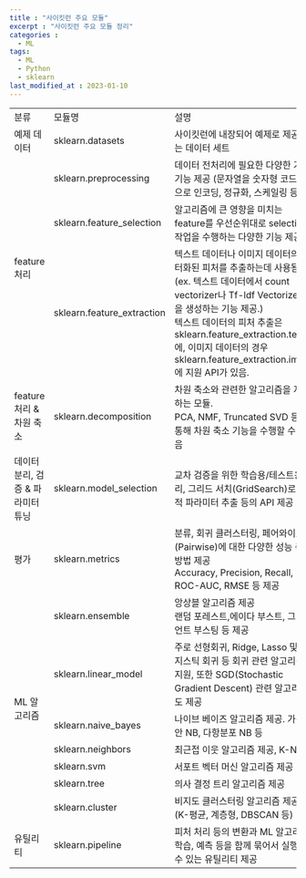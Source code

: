 ```yaml
---
title : "사이킷런 주요 모듈"
excerpt : "사이킷런 주요 모듈 정리"
categories :
  - ML
tags:
  - ML
  - Python
  - sklearn
last_modified_at : 2023-01-10
---
```


<table style="border: 2px;">
  <tr>
    <td> 분류 </td>
    <td> 모듈명 </td>
    <td> 설명 </td>
  </tr><tr>
    <td width="130"> 예제 데이터 </td>
    <td> sklearn.datasets </td>
    <td> 사이킷런에 내장되어 예제로 제공하는 데이터 세트</td>
  </tr><tr>
    <td rowspan="4"> feature 처리 </td>
  </tr><tr>
    <td>sklearn.preprocessing</td>
    <td>데이터 전처리에 필요한 다양한 가공 기능 제공 (문자열을 숫자형 코드 값으로 인코딩, 정규화, 스케일링 등)</td>
  </tr><tr>
    <td> sklearn.feature_selection </td>
    <td> 알고리즘에 큰 영향을 미치는 feature를 우선순위대로 selection 작업을 수행하는 다양한 기능 제공 </td>
  </tr><tr>
    <td>sklearn.feature_extraction</td>
    <td>텍스트 데이터나 이미지 데이터의 벡터화된 피처를 추출하는데 사용됨. (ex. 텍스트 데이터에서 count vectorizer나 Tf-ldf Vectorizer 등을 생성하는 기능 제공.)<br> 텍스트 데이터의 피처 추출은 sklearn.feature_extraction.text에, 이미지 데이터의 경우 sklearn.feature_extraction.image에 지원 API가 있음.</td>
   </tr><tr>
    <td>feature 처리 & 차원 축소</td>
    <td>sklearn.decomposition </td>
    <td>차원 축소와 관련한 알고리즘을 지원하는 모듈.<br> PCA, NMF, Truncated SVD 등을 통해 차원 축소 기능을 수행할 수 있음 </td>
   </tr><tr>
    <td>데이터 분리, 검증 & 파라미터 튜닝</td>
    <td>sklearn.model_selection</td>
    <td>교차 검증을 위한 학습용/테스트용 분리, 그리드 서치(GridSearch)로 최적 파라미터 추출 등의 API 제공 </td>
   </tr><tr>
    <td>평가</td>
    <td>sklearn.metrics</td>
    <td>분류, 회귀 클러스터링, 페어와이즈(Pairwise)에 대한 다양한 성능 측정 방법 제공<br>Accuracy, Precision, Recall, ROC-AUC, RMSE 등 제공 </td>
   </tr><tr>
     <td rowspan="8">ML 알고리즘</td>
   </tr><tr>
    <td>sklearn.ensemble</td>
    <td>앙상블 알고리즘 제공 <br>랜덤 포레스트,에이다 부스트, 그래디언트 부스팅 등 제공</td>
   </tr><tr>
    <td>sklearn.linear_model</td>
    <td>주로 선형회귀, Ridge, Lasso 및 로지스틱 회귀 등 회귀 관련 알고리즘을 지원, 또한 SGD(Stochastic Gradient Descent) 관련 알고리즘도 제공</td>
   </tr><tr>
    <td>sklearn.naive_bayes</td>
    <td>나이브 베이즈 알고리즘 제공. 가우시안 NB, 다항분포 NB 등</td>
   </tr><tr>
    <td>sklearn.neighbors</td>
    <td>최근접 이웃 알고리즘 제공, K-NN 등 </td>
   </tr><tr>
    <td>sklearn.svm</td>
    <td>서포트 벡터 머신 알고리즘 제공 </td>
   </tr><tr>
    <td>sklearn.tree</td>
    <td>의사 결정 트리 알고리즘 제공</td>
   </tr><tr>
    <td>sklearn.cluster</td>
    <td>비지도 클러스터링 알고리즘 제공 <br>(K-평균, 계층형, DBSCAN 등)</td>
   </tr><tr>
    <td>유틸리티</td>
    <td>sklearn.pipeline</td>
    <td>피처 처리 등의 변환과 ML 알고리즘 학습, 예측 등을 함께 묶어서 실행할 수 있는 유틸리티 제공</td>
   </tr>


</table>

